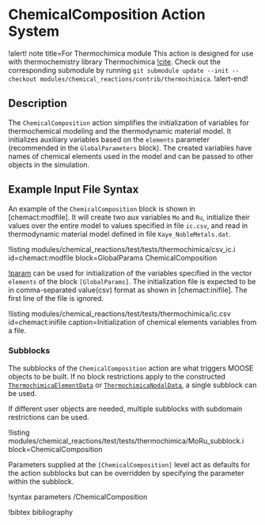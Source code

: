 # ChemicalComposition Action System

!alert! note title=For Thermochimica module
This action is designed for use with thermochemistry library Thermochimica [!cite](piro2013). Check out the corresponding submodule by running `git submodule update --init --checkout modules/chemical_reactions/contrib/thermochimica`.
!alert-end!

## Description

The `ChemicalComposition` action simplifies the initialization of variables for
thermochemical modeling and the thermodynamic material model. It initializes auxiliary variables
based on the `elements` parameter (recommended in the  `GlobalParameters` block). The
created variables have names of chemical elements used in the model and can be passed
to other objects in the simulation.

## Example Input File Syntax

An example of the `ChemicalComposition` block is shown in [chemact:modfile]. It will create two aux variables `Mo` and `Ru`, initialize their values over the entire model to values specified in file `ic.csv`, and read in thermodynamic material model defined in file `Kaye_NobleMetals.dat`.

!listing modules/chemical_reactions/test/tests/thermochimica/csv_ic.i id=chemact:modfile block=GlobalParams ChemicalComposition

[!param](/ChemicalComposition/initial_values) can be used for initialization of the
variables specified in the vector `elements` of the block `[GlobalParams]`.
The initialization file is expected to be in comma-separated value(csv) format as
shown in [chemact:inifile]. The first line of the file is ignored.

!listing modules/chemical_reactions/test/tests/thermochimica/ic.csv id=chemact:inifile caption=Initialization of chemical elements variables from a file.

### Subblocks

The subblocks of the `ChemicalComposition` action are what triggers MOOSE objects to be built. If no block restrictions apply to the constructed [`ThermochimicaElementData`](ThermochimicaElementData.md) or [`ThermochimicaNodalData`](ThermochimicaNodalData.md), a single subblock can be used.

If different user objects are needed, multiple subblocks with subdomain restrictions can be used.

!listing modules/chemical_reactions/test/tests/thermochimica/MoRu_subblock.i block=ChemicalComposition

Parameters supplied at the `[ChemicalComposition]` level act as defaults for the action subblocks but can be overridden by specifying the parameter within the subblock.

!syntax parameters /ChemicalComposition

!bibtex bibliography
